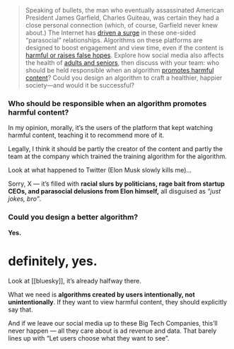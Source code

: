 > Speaking of bullets, the man who eventually assassinated American President James Garfield, Charles Guiteau, was certain they had a close personal connection (which, of course, Garfield never knew about.) The Internet has [driven a surge](https://www.psychologytoday.com/us/blog/modern-mentality/201810/is-social-media-making-you-lonely) in these one-sided “parasocial” relationships. Algorithms on these platforms are designed to boost engagement and view time, even if the content is [harmful or raises false hopes](https://hai.stanford.edu/news/psychiatrists-perspective-social-media-algorithms-and-mental-health). Explore how social media also affects the health of [adults and seniors](https://www.harvardmagazine.com/2022/02/right-now-social-media-adult-depression), then discuss with your team: who should be held responsible when an algorithm [promotes harmful content](https://www.vox.com/the-highlight/24121461/myanmar-genocide-section-230-facebook-internet-social-media-moderation)? Could you design an algorithm to craft a healthier, happier society—and would it be successful?

### Who should be responsible when an algorithm promotes harmful content? 

In my opinion, morally, it’s the users of the platform that kept watching harmful content, teaching it to recommend more of it.

Legally, I think it should be partly the creator of the content and partly the team at the company which trained the training algorithm for the algorithm.

Look at what happened to Twitter (Elon Musk slowly kills me)... 

Sorry, X — it’s filled with **racial slurs by politicians, rage bait from startup CEOs, and parasocial delusions from Elon himself,** all disguised as *”just jokes, bro”*.

### Could you design a better algorithm?

**Yes.** 
# definitely, yes.

Look at [[bluesky]], it’s already halfway there. 

What we need is **algorithms created by users intentionally, not unintentionally**. If they want to view harmful content, they should explicitly say that.

And if we leave our social media up to these Big Tech Companies, this’ll never happen — all they care about is ad revenue and data. That barely lines up with “Let users choose what they want to see”.